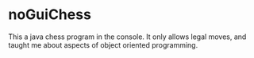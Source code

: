 # noGuiChess
This a java chess program in the console. It only allows legal moves, and taught me about aspects of object oriented programming.
